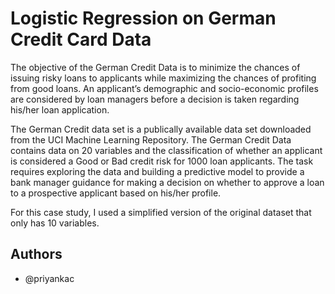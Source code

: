 
# Logistic Regression on German Credit Card Data

The objective of the German Credit Data is to minimize the chances of issuing risky loans to applicants while maximizing the chances of profiting from good loans. An applicant’s demographic and socio-economic profiles are considered by loan managers before a decision is taken regarding his/her loan application.

The German Credit data set is a publically available data set downloaded from the UCI Machine Learning Repository. The German Credit Data contains data on 20 variables and the classification of whether an applicant is considered a Good or Bad credit risk for 1000 loan applicants. The task requires exploring the data and building a predictive model to provide a bank manager guidance for making a decision on whether to approve a loan to a prospective applicant based on his/her profile.

For this case study, I used a simplified version of the original dataset that only has 10 variables.




## Authors

- @priyankac

